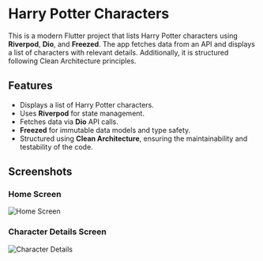 # Harry Potter Characters

This is a modern Flutter project that lists Harry Potter characters using **Riverpod**, **Dio**, and **Freezed**. The app fetches data from an API and displays a list of characters with relevant details. Additionally, it is structured following Clean Architecture principles.

## Features

- Displays a list of Harry Potter characters.
- Uses **Riverpod** for state management.
- Fetches data via **Dio** API calls.
- **Freezed** for immutable data models and type safety.
- Structured using **Clean Architecture**, ensuring the maintainability and testability of the code.

## Screenshots

### Home Screen
![Home Screen](./assets/screenshots/home_screen.jpg)

### Character Details Screen
![Character Details](./assets/screenshots/character_details.jpg)
